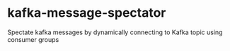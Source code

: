 # kafka-message-spectator
Spectate kafka messages by dynamically connecting to Kafka topic using consumer groups

